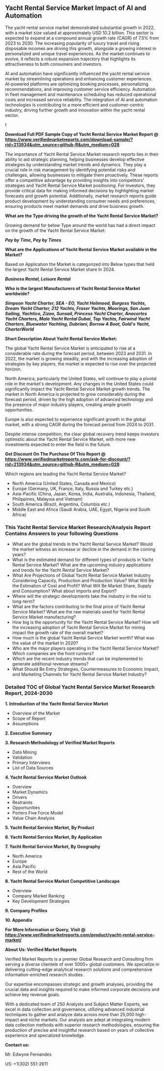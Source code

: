 <h2>Yacht Rental Service Market Impact of AI and Automation</h2><p>The yacht rental service market demonstrated substantial growth in 2022, with a market size valued at approximately USD 10.2 billion. This sector is expected to expand at a compound annual growth rate (CAGR) of 7.5% from 2023 to 2030. The increasing popularity of luxury travel and rising disposable incomes are driving this growth, alongside a growing interest in personalized and unique travel experiences. As the market continues to evolve, it reflects a robust expansion trajectory that highlights its attractiveness to both consumers and investors.</p><p>AI and automation have significantly influenced the yacht rental service market by streamlining operations and enhancing customer experiences. AI-powered platforms are optimizing booking processes, personalizing recommendations, and improving customer service efficiency. Automation in fleet management and maintenance scheduling has reduced operational costs and increased service reliability. The integration of AI and automation technologies is contributing to a more efficient and customer-centric industry, driving further growth and innovation within the yacht rental sector.</p>t</p><p id="" class=""><strong>Download Full PDF Sample Copy of Yacht Rental Service Market Report @ <a href="https://www.verifiedmarketreports.com/download-sample/?rid=213934&utm_source=github-R&utm_medium=028" target="_blank">https://www.verifiedmarketreports.com/download-sample/?rid=213934&utm_source=github-R&utm_medium=028</a></strong></p><p>The importance of&nbsp;Yacht Rental Service Market research reports lies in their ability to aid strategic planning, helping businesses develop effective strategies by understanding market trends and dynamics. They play a crucial role in risk management by identifying potential risks and challenges, allowing businesses to mitigate them proactively. These reports offer a competitive advantage by providing insights into competitors' strategies and Yacht Rental Service Market positioning. For investors, they provide critical data for making informed decisions by highlighting market forecasts and growth potential. Additionally, market research reports guide product development by understanding consumer needs and preferences, ensuring products meet market demands and drive business growth.</p><p><strong>What are the&nbsp;Type driving the growth of the Yacht Rental Service Market?</strong></p><p id="" class="">Growing demand for below Type around the world has had a direct impact on the growth of the Yacht Rental Service Market:</p><em><strong>Pay by Time, Pay by Times</strong></em></p><strong>What are the&nbsp;Applications&nbsp;of Yacht Rental Service Market available in the Market?</strong></p><p id="" class="">Based on Application the Market is categorized into Below types that held the largest Yacht Rental Service Market share In 2024.</p><em><strong>Business Rental, Leisure Rental</strong></em></p><strong>Who is the largest Manufacturers of Yacht Rental Service Market worldwide?</strong></p><p><em><strong>Simpson Yacht Charter, SEA - EO, Yacht Holimood, Burgess Yachts, Dream Yacht Charter, 212 Yachts, Fraser Yachts, Moorings, San Juan Sailing, Yachtico, Zizoo, Sunsail, Princess Yacht Charter, Anacortes Yacht Charters, Mala Yacht Rental Dubai, Top Yachts, Fairwind Yacht Charters, Bluewater Yachting, Dubriani, Borrow A Boat, Gold's Yacht, CharterWorld</strong></em></p><p id="" class=""><strong>Short Description About Yacht Rental Service Market:</strong></p><p>The global Yacht Rental Service Market is anticipated to rise at a considerable rate during the forecast period, between 2023 and 2031. In 2022, the market is growing steadily, and with the increasing adoption of strategies by key players, the market is expected to rise over the projected horizon.</p><p>North America, particularly the United States, will continue to play a pivotal role in the market's development. Any changes in the United States could significantly impact the Yacht Rental Service Market growth trends. The market in North America is projected to grow considerably during the forecast period, driven by the high adoption of advanced technology and the presence of major industry players, creating ample growth opportunities.</p><p>Europe is also expected to experience significant growth in the global market, with a strong CAGR during the forecast period from 2024 to 2031.</p><p>Despite intense competition, the clear global recovery trend keeps investors optimistic about the Yacht Rental Service Market, with more new investments expected to enter the field in the future.</p><p id="" class=""><strong>Get Discount On The Purchase Of This Report @ <a href="https://www.verifiedmarketreports.com/ask-for-discount/?rid=213934&utm_source=github-R&utm_medium=028" target="_blank">https://www.verifiedmarketreports.com/ask-for-discount/?rid=213934&utm_source=github-R&utm_medium=028</a></strong></p>Which regions are leading the Yacht Rental Service Market?</p><ul><li>North America (United States, Canada and Mexico)</li><li>Europe (Germany, UK, France, Italy, Russia and Turkey etc.)</li><li>Asia-Pacific (China, Japan, Korea, India, Australia, Indonesia, Thailand, Philippines, Malaysia and Vietnam)</li><li>South America (Brazil, Argentina, Columbia etc.)</li><li>Middle East and Africa (Saudi Arabia, UAE, Egypt, Nigeria and South Africa)</li></ul><h3 id="" class="">This Yacht Rental Service Market Research/Analysis Report Contains Answers to your following Questions</h3><ul><li>What are the global trends in the Yacht Rental Service Market? Would the market witness an increase or decline in the demand in the coming years?</li><li>What is the estimated demand for different types of products in Yacht Rental Service Market? What are the upcoming industry applications and trends for the Yacht Rental Service Market?</li><li>What Are Projections of Global Yacht Rental Service Market Industry Considering Capacity, Production and Production Value? What Will Be the Estimation of Cost and Profit? What Will Be Market Share, Supply and Consumption? What about imports and Export?</li><li>Where will the strategic developments take the industry in the mid to long-term?</li><li>What are the factors contributing to the final price of Yacht Rental Service Market? What are the raw materials used for Yacht Rental Service Market manufacturing?</li><li>How big is the opportunity for the Yacht Rental Service Market? How will the increasing adoption of Yacht Rental Service Market for mining impact the growth rate of the overall market?</li><li>How much is the global Yacht Rental Service Market worth? What was the value of the market In 2020?</li><li>Who are the major players operating in the Yacht Rental Service Market? Which companies are the front runners?</li><li>Which are the recent industry trends that can be implemented to generate additional revenue streams?</li><li>What Should Be Entry Strategies, Countermeasures to Economic Impact, and Marketing Channels for Yacht Rental Service Market Industry?</li></ul><h3 id="" class="">Detailed TOC of Global Yacht Rental Service Market Research Report, 2024-2030</h3><p id="" class=""><strong>1. Introduction of the Yacht Rental Service Market</strong></p><ul><li>Overview of the Market</li><li>Scope of Report</li><li>Assumptions</li></ul><p id="" class=""><strong>2. Executive Summary</strong></p><p id="" class=""><strong>3. Research Methodology of Verified Market Reports</strong></p><ul><li>Data Mining</li><li>Validation</li><li>Primary Interviews</li><li>List of Data Sources</li></ul><p id="" class=""><strong>4. Yacht Rental Service Market Outlook</strong></p><ul><li>Overview</li><li>Market Dynamics</li><li>Drivers</li><li>Restraints</li><li>Opportunities</li><li>Porters Five Force Model</li><li>Value Chain Analysis</li></ul><p id="" class=""><strong>5. Yacht Rental Service Market, By Product</strong></p><p id="" class=""><strong>6. Yacht Rental Service Market, By Application</strong></p><p id="" class=""><strong>7. Yacht Rental Service Market, By Geography</strong></p><ul><li>North America</li><li>Europe</li><li>Asia Pacific</li><li>Rest of the World</li></ul><p id="" class=""><strong>8. Yacht Rental Service Market Competitive Landscape</strong></p><ul><li>Overview</li><li>Company Market Ranking</li><li>Key Development Strategies</li></ul><p id="" class=""><strong>9. Company Profiles</strong></p><p id="" class=""><strong>10. Appendix</strong></p><p id="" class=""><strong>For More Information or Query, Visit @ <a href="https://www.verifiedmarketreports.com/product/yacht-rental-service-market/" target="_blank">https://www.verifiedmarketreports.com/product/yacht-rental-service-market/</a></strong></p><p id="" class=""><strong>About Us: Verified Market Reports</strong></p><p id="" class="">Verified Market Reports is a premier Global Research and Consulting firm serving a diverse clientele of over 5000+ global customers. We specialize in delivering cutting-edge analytical research solutions and comprehensive information-enriched research studies.</p><p id="" class="">Our expertise encompasses strategic and growth analyses, providing the crucial data and insights required to make informed corporate decisions and achieve key revenue goals.</p><p id="" class="">With a dedicated team of 250 Analysts and Subject Matter Experts, we excel in data collection and governance, utilizing advanced industrial techniques to gather and analyze data across more than 25,000 high-impact and niche markets. Our analysts are adept at integrating modern data collection methods with superior research methodologies, ensuring the production of precise and insightful research based on years of collective experience and specialized knowledge.</p><p id="" class=""><strong>Contact us:</strong></p><p id="" class="">Mr. Edwyne Fernandes</p><p id="" class="">US: +1(302) 551-2611</p>